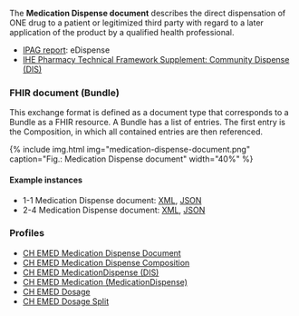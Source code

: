 The **Medication Dispense document** describes the direct dispensation of ONE drug to a patient or legitimized third party with regard to a later application of the product by a qualified health professional.
    
* [IPAG report](https://www.e-health-suisse.ch/fileadmin/user_upload/Dokumente/2017/D/170607_Bericht_eMedikation_IPAG.pdf): eDispense
* [IHE Pharmacy Technical Framework Supplement: Community Dispense (DIS)](https://www.ihe.net/uploadedFiles/Documents/Pharmacy/IHE_Pharmacy_Suppl_DIS.pdf)


### FHIR document (Bundle)
This exchange format is defined as a document type that corresponds to a Bundle as a FHIR resource. A Bundle has a list of entries. The first entry is the Composition, in which all contained entries are then referenced.

{% include img.html img="medication-dispense-document.png" caption="Fig.: Medication Dispense document" width="40%" %}

#### Example instances
* 1-1 Medication Dispense document: [XML](Bundle-1-2-MedicationDispense.xml.html), [JSON](Bundle-1-2-MedicationDispense.json.html)
* 2-4 Medication Dispense document: [XML](Bundle-2-4-MedicationDispense.xml.html), [JSON](Bundle-2-4-MedicationDispense.json.html)

### Profiles
* [CH EMED Medication Dispense Document](StructureDefinition-ch-emed-document-medicationdispense.html)
* [CH EMED Medication Dispense Composition](StructureDefinition-ch-emed-composition-medicationdispense.html)
* [CH EMED MedicationDispense (DIS)](StructureDefinition-ch-emed-medicationdispense.html)
* [CH EMED Medication (MedicationDispense)](StructureDefinition-ch-emed-medication-medicationdispense.html)
* [CH EMED Dosage](StructureDefinition-ch-emed-dosage.html)
* [CH EMED Dosage Split](StructureDefinition-ch-emed-dosage-split.html)
